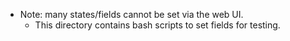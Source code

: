 - Note: many states/fields cannot be set via the web UI.
    - This directory contains bash scripts to set fields for testing.